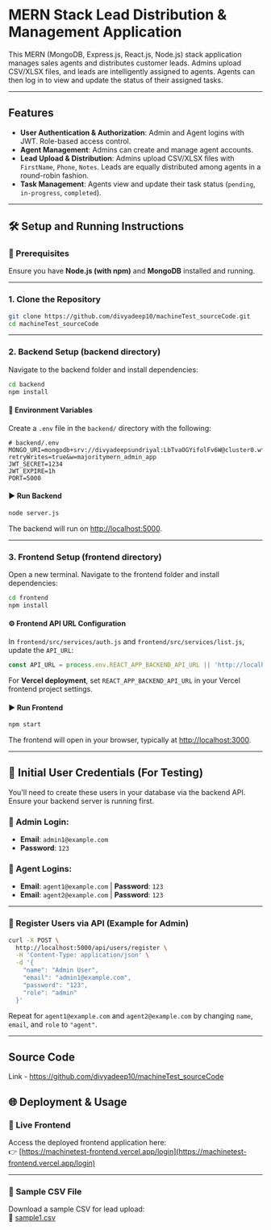 # MERN Stack Lead Distribution & Management Application

This MERN (MongoDB, Express.js, React.js, Node.js) stack application manages sales agents and distributes customer leads. Admins upload CSV/XLSX files, and leads are intelligently assigned to agents. Agents can then log in to view and update the status of their assigned tasks.

---

## Features

- **User Authentication & Authorization**: Admin and Agent logins with JWT. Role-based access control.
- **Agent Management**: Admins can create and manage agent accounts.
- **Lead Upload & Distribution**: Admins upload CSV/XLSX files with `FirstName`, `Phone`, `Notes`. Leads are equally distributed among agents in a round-robin fashion.
- **Task Management**: Agents view and update their task status (`pending`, `in-progress`, `completed`).

---

## 🛠️ Setup and Running Instructions

### 🔧 Prerequisites

Ensure you have **Node.js (with npm)** and **MongoDB** installed and running.

---

### 1. Clone the Repository

```bash
git clone https://github.com/divyadeep10/machineTest_sourceCode.git
cd machineTest_sourceCode
```

---

### 2. Backend Setup (backend directory)

Navigate to the backend folder and install dependencies:

```bash
cd backend
npm install
```

#### 📄 Environment Variables

Create a `.env` file in the `backend/` directory with the following:

```env
# backend/.env
MONGO_URI=mongodb+srv://divyadeepsundriyal:LbTvaOGYifolFv6W@cluster0.wfzcfss.mongodb.net/Machine?retryWrites=true&w=majoritymern_admin_app
JWT_SECRET=1234 
JWT_EXPIRE=1h
PORT=5000
```

#### ▶️ Run Backend

```bash
node server.js
```

The backend will run on [http://localhost:5000](http://localhost:5000).

---

### 3. Frontend Setup (frontend directory)

Open a new terminal. Navigate to the frontend folder and install dependencies:

```bash
cd frontend
npm install
```

#### ⚙️ Frontend API URL Configuration

In `frontend/src/services/auth.js` and `frontend/src/services/list.js`, update the `API_URL`:

```javascript
const API_URL = process.env.REACT_APP_BACKEND_API_URL || 'http://localhost:5000/api/';
```

For **Vercel deployment**, set `REACT_APP_BACKEND_API_URL` in your Vercel frontend project settings.

#### ▶️ Run Frontend

```bash
npm start
```

The frontend will open in your browser, typically at [http://localhost:3000](http://localhost:3000).

---

## 🔐 Initial User Credentials (For Testing)

You'll need to create these users in your database via the backend API. Ensure your backend server is running first.

### 👑 Admin Login:
- **Email**: `admin1@example.com`
- **Password**: `123`

### 👤 Agent Logins:
- **Email**: `agent1@example.com` | **Password**: `123`  
- **Email**: `agent2@example.com` | **Password**: `123`

---

### 🧾 Register Users via API (Example for Admin)

```bash
curl -X POST \
  http://localhost:5000/api/users/register \
  -H 'Content-Type: application/json' \
  -d '{
    "name": "Admin User",
    "email": "admin1@example.com",
    "password": "123",
    "role": "admin"
  }'
```

Repeat for `agent1@example.com` and `agent2@example.com` by changing `name`, `email`, and `role` to `"agent"`.

---

## Source Code

Link - https://github.com/divyadeep10/machineTest_sourceCode

## 🌐 Deployment & Usage

### 🔗 Live Frontend

Access the deployed frontend application here:  
👉 [https://machinetest-frontend.vercel.app/login](https://machinetest-frontend.vercel.app/login)

---

### 📁 Sample CSV File

Download a sample CSV for lead upload:  
📎 [sample1.csv](https://github.com/divyadeep10/machineTest_sourceCode/blob/main/sample1.csv)
